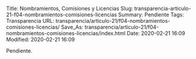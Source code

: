 Title: Nombramientos, Comisiones y Licencias
Slug: transparencia-articulo-21-f04-nombramientos-comisiones-licencias
Summary: Pendiente
Tags: Transparencia
URL: transparencia/articulo-21/f04-nombramientos-comisiones-licencias/
Save_As: transparencia/articulo-21/f04-nombramientos-comisiones-licencias/index.html
Date: 2020-02-21 16:09
Modified: 2020-02-21 16:09


Pendiente.
